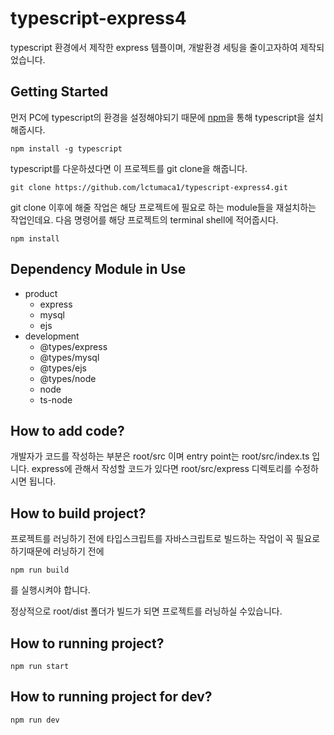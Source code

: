 # typescript-express4
typescript 환경에서 제작한 express 템플이며, 개발환경 세팅을 줄이고자하여 제작되었습니다.



## Getting Started
먼저 PC에 typescript의 환경을 설정해야되기 때문에 [npm](https://nodejs.org/ko)을 통해 typescript을 설치해줍시다.
```
npm install -g typescript
```

typescript를 다운하셨다면 이 프로젝트를 git clone을 해줍니다.
```
git clone https://github.com/lctumaca1/typescript-express4.git
```

git clone 이후에 해줄 작업은 해당 프로젝트에 필요로 하는 module들을 재설치하는 작업인데요. 다음 명령어를 해당 프로젝트의 terminal shell에 적어줍시다.

```
npm install
```


## Dependency Module in Use
+ product
  + express
  + mysql
  + ejs
+ development
  + @types/express
  + @types/mysql
  + @types/ejs
  + @types/node
  + node
  + ts-node
  
## How to add code?
개발자가 코드를 작성하는 부분은 root/src 이며 entry point는 root/src/index.ts 입니다.
express에 관해서 작성할 코드가 있다면 root/src/express 디렉토리를 수정하시면 됩니다.

## How to build project?
프로젝트를 러닝하기 전에 타입스크립트를 자바스크립트로 빌드하는 작업이 꼭 필요로 하기때문에 러닝하기 전에
```
npm run build
```
를 실행시켜야 합니다.

정상적으로 root/dist 폴더가 빌드가 되면 프로젝트를 러닝하실 수있습니다.

## How to running project?
```
npm run start
```

## How to running project for dev?

```
npm run dev
```
